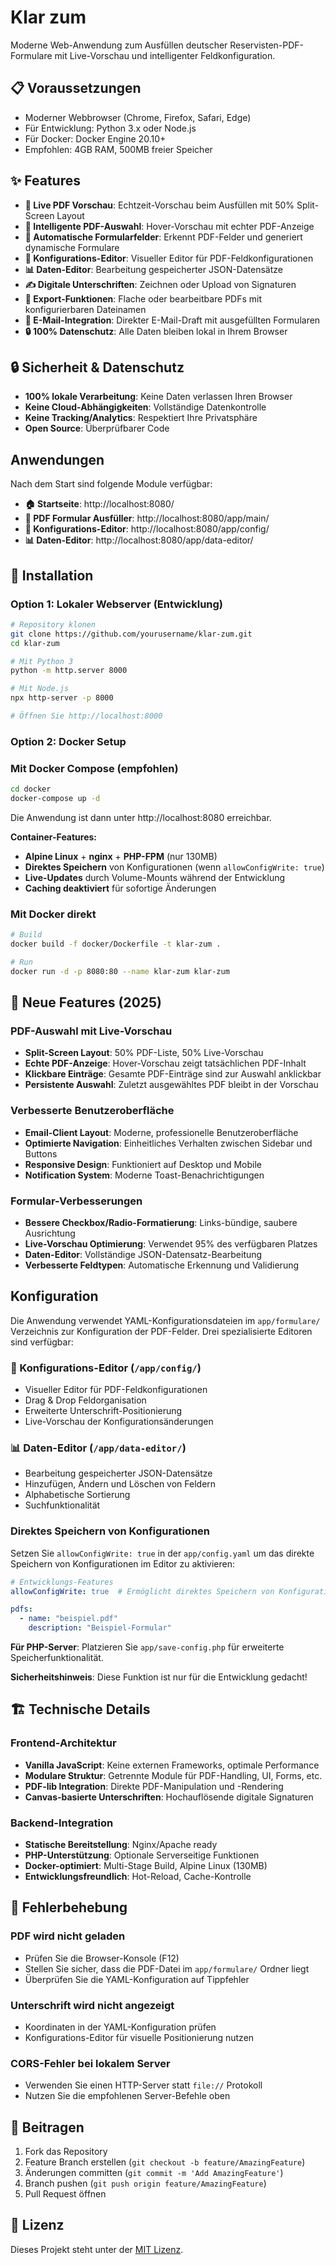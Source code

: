 # Klar zum

Moderne Web-Anwendung zum Ausfüllen deutscher Reservisten-PDF-Formulare mit Live-Vorschau und intelligenter Feldkonfiguration.

## 📋 Voraussetzungen

- Moderner Webbrowser (Chrome, Firefox, Safari, Edge)
- Für Entwicklung: Python 3.x oder Node.js
- Für Docker: Docker Engine 20.10+
- Empfohlen: 4GB RAM, 500MB freier Speicher

## ✨ Features

- **📄 Live PDF Vorschau**: Echtzeit-Vorschau beim Ausfüllen mit 50% Split-Screen Layout
- **🎯 Intelligente PDF-Auswahl**: Hover-Vorschau mit echter PDF-Anzeige
- **📝 Automatische Formularfelder**: Erkennt PDF-Felder und generiert dynamische Formulare
- **🔧 Konfigurations-Editor**: Visueller Editor für PDF-Feldkonfigurationen
- **📊 Daten-Editor**: Bearbeitung gespeicherter JSON-Datensätze
- **✍️ Digitale Unterschriften**: Zeichnen oder Upload von Signaturen
- **💾 Export-Funktionen**: Flache oder bearbeitbare PDFs mit konfigurierbaren Dateinamen
- **📧 E-Mail-Integration**: Direkter E-Mail-Draft mit ausgefüllten Formularen
- **🔒 100% Datenschutz**: Alle Daten bleiben lokal in Ihrem Browser

## 🔒 Sicherheit & Datenschutz

- **100% lokale Verarbeitung**: Keine Daten verlassen Ihren Browser
- **Keine Cloud-Abhängigkeiten**: Vollständige Datenkontrolle
- **Keine Tracking/Analytics**: Respektiert Ihre Privatsphäre
- **Open Source**: Überprüfbarer Code

## Anwendungen

Nach dem Start sind folgende Module verfügbar:

- **🏠 Startseite**: http://localhost:8080/
- **📄 PDF Formular Ausfüller**: http://localhost:8080/app/main/
- **🔧 Konfigurations-Editor**: http://localhost:8080/app/config/
- **📊 Daten-Editor**: http://localhost:8080/app/data-editor/

## 🚀 Installation

### Option 1: Lokaler Webserver (Entwicklung)

```bash
# Repository klonen
git clone https://github.com/yourusername/klar-zum.git
cd klar-zum

# Mit Python 3
python -m http.server 8000

# Mit Node.js
npx http-server -p 8000

# Öffnen Sie http://localhost:8000
```

### Option 2: Docker Setup

### Mit Docker Compose (empfohlen)

```bash
cd docker
docker-compose up -d
```

Die Anwendung ist dann unter http://localhost:8080 erreichbar.

**Container-Features:**
- **Alpine Linux** + **nginx** + **PHP-FPM** (nur 130MB)
- **Direktes Speichern** von Konfigurationen (wenn `allowConfigWrite: true`)
- **Live-Updates** durch Volume-Mounts während der Entwicklung
- **Caching deaktiviert** für sofortige Änderungen

### Mit Docker direkt

```bash
# Build
docker build -f docker/Dockerfile -t klar-zum .

# Run
docker run -d -p 8080:80 --name klar-zum klar-zum
```


## 🚀 Neue Features (2025)

### PDF-Auswahl mit Live-Vorschau
- **Split-Screen Layout**: 50% PDF-Liste, 50% Live-Vorschau
- **Echte PDF-Anzeige**: Hover-Vorschau zeigt tatsächlichen PDF-Inhalt
- **Klickbare Einträge**: Gesamte PDF-Einträge sind zur Auswahl anklickbar
- **Persistente Auswahl**: Zuletzt ausgewähltes PDF bleibt in der Vorschau

### Verbesserte Benutzeroberfläche
- **Email-Client Layout**: Moderne, professionelle Benutzeroberfläche
- **Optimierte Navigation**: Einheitliches Verhalten zwischen Sidebar und Buttons
- **Responsive Design**: Funktioniert auf Desktop und Mobile
- **Notification System**: Moderne Toast-Benachrichtigungen

### Formular-Verbesserungen
- **Bessere Checkbox/Radio-Formatierung**: Links-bündige, saubere Ausrichtung
- **Live-Vorschau Optimierung**: Verwendet 95% des verfügbaren Platzes
- **Daten-Editor**: Vollständige JSON-Datensatz-Bearbeitung
- **Verbesserte Feldtypen**: Automatische Erkennung und Validierung

## Konfiguration

Die Anwendung verwendet YAML-Konfigurationsdateien im `app/formulare/` Verzeichnis zur Konfiguration der PDF-Felder. Drei spezialisierte Editoren sind verfügbar:

### 🔧 Konfigurations-Editor (`/app/config/`)
- Visueller Editor für PDF-Feldkonfigurationen
- Drag & Drop Feldorganisation
- Erweiterte Unterschrift-Positionierung
- Live-Vorschau der Konfigurationsänderungen

### 📊 Daten-Editor (`/app/data-editor/`)
- Bearbeitung gespeicherter JSON-Datensätze
- Hinzufügen, Ändern und Löschen von Feldern
- Alphabetische Sortierung
- Suchfunktionalität

### Direktes Speichern von Konfigurationen

Setzen Sie `allowConfigWrite: true` in der `app/config.yaml` um das direkte Speichern von Konfigurationen im Editor zu aktivieren:

```yaml
# Entwicklungs-Features
allowConfigWrite: true  # Ermöglicht direktes Speichern von Konfigurationen

pdfs:
  - name: "beispiel.pdf"
    description: "Beispiel-Formular"
```

**Für PHP-Server**: Platzieren Sie `app/save-config.php` für erweiterte Speicherfunktionalität.

**Sicherheitshinweis**: Diese Funktion ist nur für die Entwicklung gedacht!

## 🏗️ Technische Details

### Frontend-Architektur
- **Vanilla JavaScript**: Keine externen Frameworks, optimale Performance
- **Modulare Struktur**: Getrennte Module für PDF-Handling, UI, Forms, etc.
- **PDF-lib Integration**: Direkte PDF-Manipulation und -Rendering
- **Canvas-basierte Unterschriften**: Hochauflösende digitale Signaturen

### Backend-Integration
- **Statische Bereitstellung**: Nginx/Apache ready
- **PHP-Unterstützung**: Optionale Serverseitige Funktionen
- **Docker-optimiert**: Multi-Stage Build, Alpine Linux (130MB)
- **Entwicklungsfreundlich**: Hot-Reload, Cache-Kontrolle

## 🔧 Fehlerbehebung

### PDF wird nicht geladen
- Prüfen Sie die Browser-Konsole (F12)
- Stellen Sie sicher, dass die PDF-Datei im `app/formulare/` Ordner liegt
- Überprüfen Sie die YAML-Konfiguration auf Tippfehler

### Unterschrift wird nicht angezeigt
- Koordinaten in der YAML-Konfiguration prüfen
- Konfigurations-Editor für visuelle Positionierung nutzen

### CORS-Fehler bei lokalem Server
- Verwenden Sie einen HTTP-Server statt `file://` Protokoll
- Nutzen Sie die empfohlenen Server-Befehle oben

## 🤝 Beitragen

1. Fork das Repository
2. Feature Branch erstellen (`git checkout -b feature/AmazingFeature`)
3. Änderungen committen (`git commit -m 'Add AmazingFeature'`)
4. Branch pushen (`git push origin feature/AmazingFeature`)
5. Pull Request öffnen

## 📄 Lizenz

Dieses Projekt steht unter der [MIT Lizenz](LICENSE).